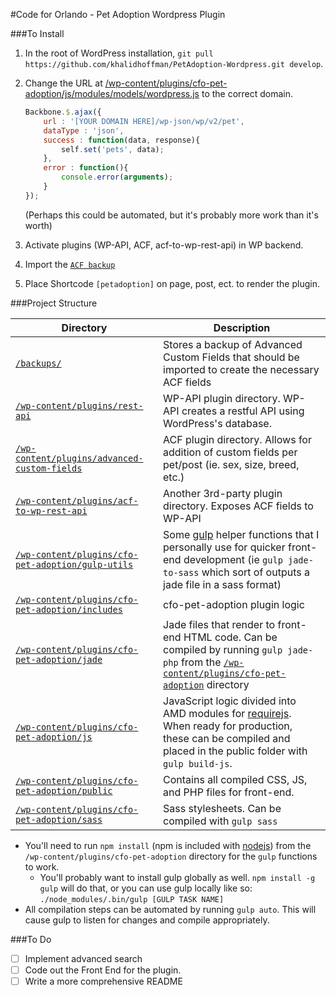#Code for Orlando - Pet Adoption Wordpress Plugin

###To Install
1. In the root of WordPress installation, `git pull https://github.com/khalidhoffman/PetAdoption-Wordpress.git develop`.
2. Change the URL at [/wp-content/plugins/cfo-pet-adoption/js/modules/models/wordpress.js](wp-content/plugins/cfo-pet-adoption/js/modules/models/wordpress.js) to the correct domain.

    ```js
    Backbone.$.ajax({
        url : '[YOUR DOMAIN HERE]/wp-json/wp/v2/pet',
        dataType : 'json',
        success : function(data, response){
            self.set('pets', data);
        },
        error : function(){
            console.error(arguments);
        }
    });
    ```
    (Perhaps this could be automated, but it's probably more work than it's worth)
3. Activate plugins (WP-API, ACF, acf-to-wp-rest-api) in WP backend.
4. Import the [`ACF backup`](backups/advanced-custom-field-export.xml)
5. Place Shortcode `[petadoption]` on page, post, ect. to render the plugin.

###Project Structure


Directory  | Description
------------- | -------------
[`/backups/`](backups/)| Stores a backup of Advanced Custom Fields that should be imported to create the necessary ACF fields
[`/wp-content/plugins/rest-api`](wp-content/plugins/rest-api) | WP-API plugin directory. WP-API creates a restful API using WordPress's database.
[`/wp-content/plugins/advanced-custom-fields`](wp-content/plugins/advanced-custom-fields) | ACF plugin directory. Allows for addition of custom fields per pet/post (ie. sex, size, breed, etc.)
[`/wp-content/plugins/acf-to-wp-rest-api`](wp-content/plugins/acf-to-wp-rest-api) | Another 3rd-party plugin directory. Exposes ACF fields to WP-API
[`/wp-content/plugins/cfo-pet-adoption/gulp-utils`](wp-content/plugins/cfo-pet-adoption/gulp-utils) | Some [gulp](https://github.com/gulpjs/gulp) helper functions that I personally use for quicker front-end development (ie `gulp jade-to-sass` which sort of outputs a jade file in a sass format)
[`/wp-content/plugins/cfo-pet-adoption/includes`](wp-content/plugins/cfo-pet-adoption/includes) | cfo-pet-adoption plugin logic
[`/wp-content/plugins/cfo-pet-adoption/jade`](wp-content/plugins/cfo-pet-adoption/jade) | Jade files that render to front-end HTML code. Can be compiled by running `gulp jade-php` from the [`/wp-content/plugins/cfo-pet-adoption`](wp-content/plugins/cfo-pet-adoption) directory
[`/wp-content/plugins/cfo-pet-adoption/js`](wp-content/plugins/cfo-pet-adoption/js) | JavaScript logic divided into AMD modules for [requirejs](http://requirejs.org/). When ready for production, these can be compiled and placed in the public folder with `gulp build-js`.
[`/wp-content/plugins/cfo-pet-adoption/public`](wp-content/plugins/cfo-pet-adoption/public) | Contains all compiled CSS, JS, and PHP files for front-end.
[`/wp-content/plugins/cfo-pet-adoption/sass`](/wp-content/plugins/cfo-pet-adoption/sass) | Sass stylesheets. Can be compiled with `gulp sass`

* You'll need to run `npm install` (npm is included with [nodejs](https://nodejs.org/en/)) from the `/wp-content/plugins/cfo-pet-adoption` directory for the `gulp` functions to work.
    * You'll probably want to install gulp globally as well. `npm install -g gulp` will do that, or you can use gulp locally like so: `./node_modules/.bin/gulp [GULP TASK NAME]`
* All compilation steps can be automated by running `gulp auto`. This will cause gulp to listen for changes and compile appropriately.

###To Do
- [ ] Implement advanced search
- [ ] Code out the Front End for the plugin.
- [ ] Write a more comprehensive README
